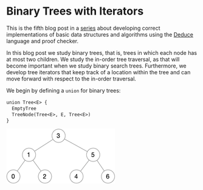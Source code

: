 # Binary Trees with Iterators

This is the fifth blog post in a
[series](https://siek.blogspot.com/2024/06/data-structures-and-algorithms-correctly.html)
about developing correct implementations of basic data structures and
algorithms using the [Deduce](https://github.com/jsiek/deduce)
language and proof checker.

In this blog post we study binary trees, that is, trees in which each
node has at most two children. We study the in-order tree traversal,
as that will become important when we study binary search trees.
Furthermore, we develop tree iterators that keep track of a location
within the tree and can move forward with respect to the in-order
traversal.

We begin by defining a `union` for binary trees:

```{.deduce #Tree}
union Tree<E> {
  EmptyTree
  TreeNode(Tree<E>, E, Tree<E>)
}
```

![Diagram of a Binary Tree](./BinaryTree06.png)



<!--
``` {.deduce file=BinaryTree.pf} 
<<Tree>>

```
-->
